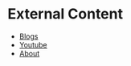 # External Content
* [Blogs](docs\external-content\blogs\README.md)
* [Youtube](docs\external-content\youtube\README.md)
* [About](docs\external-content\about\README.md)